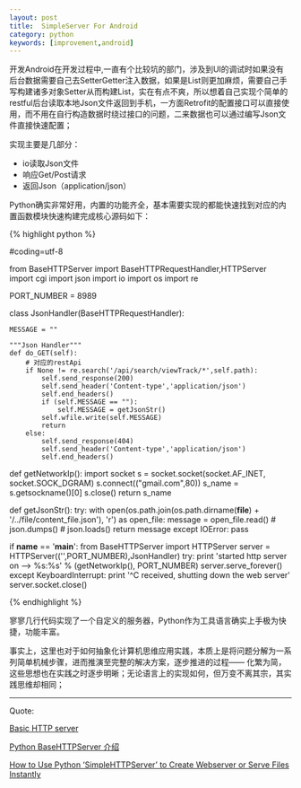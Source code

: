 ```yaml
---
layout: post
title:  SimpleServer For Android
category: python
keywords: [improvement,android]
---
```


开发Android在开发过程中,一直有个比较坑的部门，涉及到UI的调试时如果没有后台数据需要自己去SetterGetter注入数据，如果是List则更加麻烦，需要自己手写构建诸多对象Setter从而构建List，实在有点不爽，所以想着自己实现个简单的restful后台读取本地Json文件返回到手机，一方面Retrofit的配置接口可以直接使用，而不用在自行构造数据时绕过接口的问题，二来数据也可以通过编写Json文件直接快速配置；

实现主要是几部分：          

* io读取Json文件                      
* 响应Get/Post请求                  
* 返回Json（application/json）                   

Python确实非常好用，内置的功能齐全，基本需要实现的都能快速找到对应的内置函数模块快速构建完成核心源码如下：

{% highlight python %}

#coding=utf-8

from BaseHTTPServer import BaseHTTPRequestHandler,HTTPServer
import cgi
import json
import io
import os
import re


PORT_NUMBER = 8989

class JsonHandler(BaseHTTPRequestHandler):

    MESSAGE = ""

    """Json Handler"""
    def do_GET(self):
        # 对应的restApi
        if None != re.search('/api/search/viewTrack/*',self.path):
            self.send_response(200)
            self.send_header('Content-type','application/json')
            self.end_headers()
            if (self.MESSAGE == ""):
                self.MESSAGE = getJsonStr()
            self.wfile.write(self.MESSAGE)
            return
        else:
            self.send_response(404)
            self.send_header('Content-type','application/json')
            self.end_headers()

def getNetworkIp():
    import socket
    s = socket.socket(socket.AF_INET, socket.SOCK_DGRAM)
    s.connect(("gmail.com",80))
    s_name = s.getsockname()[0]
    s.close()
    return s_name

def getJsonStr():
    try:
        with open(os.path.join(os.path.dirname(__file__) + '/../file/content_file.json'), 'r') as open_file:
            message = open_file.read()
            # json.dumps()
            # json.loads()
            return message
    except IOError:
        pass

if __name__ == '__main__':
    from BaseHTTPServer import HTTPServer
    server = HTTPServer(('',PORT_NUMBER),JsonHandler)
    try:
        print 'started http server on --> %s:%s' % (getNetworkIp(), PORT_NUMBER)
        server.serve_forever()
    except KeyboardInterrupt:
        print '^C received, shutting down the web server'
        server.socket.close()

{% endhighlight %}

寥寥几行代码实现了一个自定义的服务器，Python作为工具语言确实上手极为快捷，功能丰富。

事实上，这里也对于如何抽象化计算机思维应用实践，本质上是将问题分解为一系列简单机械步骤，进而推演至完整的解决方案，逐步推进的过程—— 化繁为简，这些思想也在实践之时逐步明晰；无论语言上的实现如何，但万变不离其宗，其实践思维却相同；


---

Quote:

[Basic HTTP server](https://docs.python.org/2/library/basehttpserver.html)

[Python BaseHTTPServer 介绍](http://cizixs.com/2016/05/20/python-httpserver)

[How to Use Python ‘SimpleHTTPServer’ to Create Webserver or Serve Files Instantly](http://www.tecmint.com/python-simplehttpserver-to-create-webserver-or-serve-files-instantly/)
